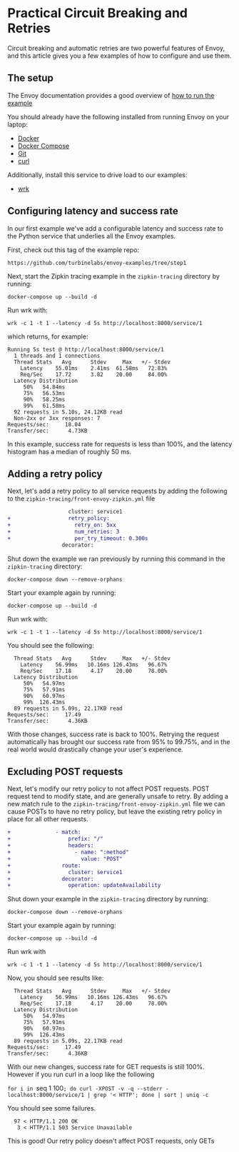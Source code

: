 # Practical Circuit Breaking and Retries

Circuit breaking and automatic retries are two powerful features of Envoy, and this article gives you a few examples of how to configure and use them.

## The setup

The Envoy documentation provides a good overview of
[how to run the example](https://www.envoyproxy.io/docs/envoy/latest/start/sandboxes/zipkin_tracing)

You should already have the following installed from running Envoy on your laptop:

- [Docker](https://docs.docker.com/install/)
- [Docker Compose](https://docs.docker.com/compose/install/)
- [Git](https://help.github.com/articles/set-up-git/)
- [curl](https://curl.haxx.se/)

Additionally, install this service to drive load to our examples:

- [wrk](https://github.com/wg/wrk)

## Configuring latency and success rate

In our first example we've add a configurable latency and success rate to the
Python service that underlies all the Envoy examples.

First, check out this tag of the example repo:

`https://github.com/turbinelabs/envoy-examples/tree/step1`

Next, start the Zipkin tracing example in the `zipkin-tracing` directory by running:

`docker-compose up --build -d`

Run wrk with:

`wrk -c 1 -t 1 --latency -d 5s http://localhost:8000/service/1`

which returns, for example:

```console
Running 5s test @ http://localhost:8000/service/1
  1 threads and 1 connections
  Thread Stats   Avg      Stdev     Max   +/- Stdev
    Latency    55.01ms    2.41ms  61.58ms   72.83%
    Req/Sec    17.72      3.82    20.00     84.00%
  Latency Distribution
     50%   54.84ms
     75%   56.53ms
     90%   58.25ms
     99%   61.58ms
  92 requests in 5.10s, 24.12KB read
  Non-2xx or 3xx responses: 7
Requests/sec:     18.04
Transfer/sec:      4.73KB
```

In this example, success rate for requests is less than 100%, and the latency
histogram has a median of roughly 50 ms.

## Adding a retry policy

Next, let's add a retry policy to all service requests by adding the following
to the `zipkin-tracing/front-envoy-zipkin.yml` file

```diff
                   cluster: service1
+                  retry_policy:
+                    retry_on: 5xx
+                    num_retries: 3
+                    per_try_timeout: 0.300s
                 decorator:
```

Shut down the example we ran previously by running this command in the `zipkin-tracing` directory:

`docker-compose down --remove-orphans`

Start your example again by running:

`docker-compose up --build -d`

Run wrk with:

`wrk -c 1 -t 1 --latency -d 5s http://localhost:8000/service/1`

You should see the following:

```console
  Thread Stats   Avg      Stdev     Max   +/- Stdev
    Latency    56.99ms   10.16ms 126.43ms   96.67%
    Req/Sec    17.18      4.17    20.00     78.00%
  Latency Distribution
     50%   54.97ms
     75%   57.91ms
     90%   60.97ms
     99%  126.43ms
  89 requests in 5.09s, 22.17KB read
Requests/sec:     17.49
Transfer/sec:      4.36KB
```

With those changes, success rate is back to 100%. Retrying the request
automatically has brought our success rate from 95% to 99.75%, and in the real
world would drastically change your user's experience.

## Excluding POST requests

Next, let's modify our retry policy to not affect POST requests. POST
request tend to modify state, and are generally unsafe to retry. By adding a new
match rule to the `zipkin-tracing/front-envoy-zipkin.yml` file we can cause
POSTs to have no retry policy, but leave the existing retry policy in place for
all other requests.

```diff
+              - match:
+                  prefix: "/"
+                  headers:
+                    - name: ":method"
+                      value: "POST"
+                route:
+                  cluster: service1
+                decorator:
+                  operation: updateAvailability
```

Shut down your example in the `zipkin-tracing` directory by running:

`docker-compose down --remove-orphans`

Start your example again by running:

`docker-compose up --build -d`

Run wrk with

`wrk -c 1 -t 1 --latency -d 5s http://localhost:8000/service/1`

Now, you should see results like:

```console
  Thread Stats   Avg      Stdev     Max   +/- Stdev
    Latency    56.99ms   10.16ms 126.43ms   96.67%
    Req/Sec    17.18      4.17    20.00     78.00%
  Latency Distribution
     50%   54.97ms
     75%   57.91ms
     90%   60.97ms
     99%  126.43ms
  89 requests in 5.09s, 22.17KB read
Requests/sec:     17.49
Transfer/sec:      4.36KB
```

With our new changes, success rate for GET requests is still 100%. However if
you run curl in a loop like the following

`for i in `seq 1 100`; do curl -XPOST -v -q --stderr - localhost:8000/service/1 | grep '< HTTP'; done | sort | uniq -c`

You should see some failures.

```console
  97 < HTTP/1.1 200 OK
   3 < HTTP/1.1 503 Service Unavailable
```

This is good! Our retry policy doesn't affect POST requests, only GETs
